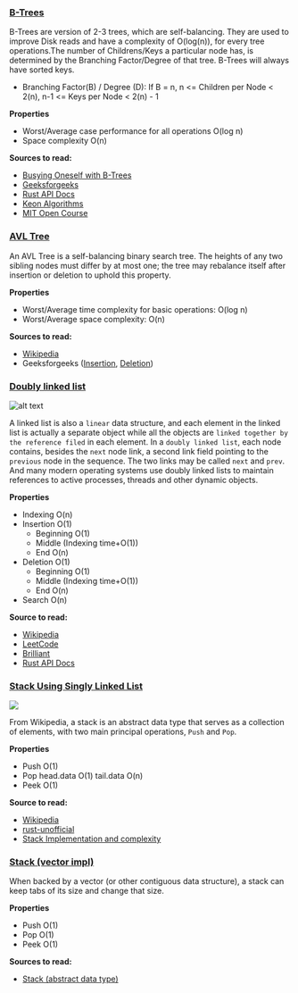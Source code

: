 ### [B-Trees](./b_tree.rs)

B-Trees are version of 2-3 trees, which are self-balancing. They are used to improve Disk reads and have a complexity of
O(log(n)), for every tree operations.The number of Childrens/Keys a particular node has, is
determined by the Branching Factor/Degree of that tree.
B-Trees will always have sorted keys.

- Branching Factor(B) / Degree (D):
  If B = n, n <= Children per Node < 2(n), n-1 <= Keys per Node < 2(n) - 1

__Properties__
* Worst/Average case performance for all operations	O(log n)
* Space complexity	O(n)

__Sources to read:__
* [Busying Oneself with B-Trees](https://medium.com/basecs/busying-oneself-with-b-trees-78bbf10522e7)
* [Geeksforgeeks](https://www.geeksforgeeks.org/introduction-of-b-tree-2/)
* [Rust API Docs](https://doc.rust-lang.org/std/collections/struct.BTreeMap.html)
* [Keon Algorithms](https://github.com/keon/algorithms)
* [MIT Open Course](https://www.youtube.com/watch?v=TOb1tuEZ2X4)

### [AVL Tree](./avl_tree.rs)

An AVL Tree is a self-balancing binary search tree. The heights of any two sibling
nodes must differ by at most one; the tree may rebalance itself after insertion or
deletion to uphold this property.

__Properties__
* Worst/Average time complexity for basic operations: O(log n)
* Worst/Average space complexity: O(n)

__Sources to read:__
* [Wikipedia](https://en.wikipedia.org/wiki/AVL_tree)
* Geeksforgeeks
([Insertion](https://www.geeksforgeeks.org/avl-tree-set-1-insertion),
[Deletion](https://www.geeksforgeeks.org/avl-tree-set-2-deletion))


### [Doubly linked list](./linked_list.rs)
![alt text][doubly-linked-list]

A linked list is also a `linear` data structure, and each element in the linked list is actually a separate object while all the objects are `linked together by the reference filed` in each element. In a `doubly linked list`, each node contains, besides the `next` node link, a second link field pointing to the `previous` node in the sequence. The two links may be called `next` and `prev`. And many modern operating systems use doubly linked lists to maintain references to active processes, threads and other dynamic objects.

__Properties__
* Indexing O(n)
* Insertion O(1)
  * Beginning O(1)
  * Middle (Indexing time+O(1))
  * End O(n)
* Deletion O(1)
  * Beginning O(1)
  * Middle (Indexing time+O(1))
  * End O(n)
* Search O(n)

__Source to read:__
* [Wikipedia](https://en.wikipedia.org/wiki/Linked_list)
* [LeetCode](https://leetcode.com/explore/learn/card/linked-list/)
* [Brilliant](https://brilliant.org/wiki/linked-lists/)
* [Rust API Docs](https://doc.rust-lang.org/std/collections/struct.LinkedList.html)


### [Stack Using Singly Linked List](./stack_using_singly_linked_list.rs)
![][stack]

From Wikipedia, a stack is an abstract data type that serves as a collection of elements, with two main principal operations, `Push` and `Pop`.

__Properties__
* Push O(1)
* Pop head.data O(1) tail.data O(n)
* Peek O(1)


__Source to read:__
* [Wikipedia](https://en.wikipedia.org/wiki/Linked_list)
* [rust-unofficial](https://rust-unofficial.github.io/too-many-lists/index.html)
* [Stack Implementation and complexity](https://medium.com/@kaichimomose/stack-implementation-and-complexity-c176924e6a6b)


### [Stack (vector impl)](./stack.rs)

When backed by a vector (or other contiguous data structure), a stack can keep tabs of its size and change that size.

__Properties__
* Push O(1)
* Pop O(1)
* Peek O(1)

__Sources to read:__
* [Stack (abstract data type)](https://en.wikipedia.org/wiki/Stack_(abstract_data_type)#Array)


[doubly-linked-list]: https://upload.wikimedia.org/wikipedia/commons/thumb/5/5e/Doubly-linked-list.svg/610px-Doubly-linked-list.svg.png

[stack]: https://upload.wikimedia.org/wikipedia/commons/thumb/b/b4/Lifo_stack.png/700px-Lifo_stack.png